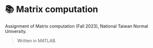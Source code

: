# :books: Matrix computation
Assignment of Matrix computation (Fall 2023), National Taiwan Normal University.

> Written in MATLAB.